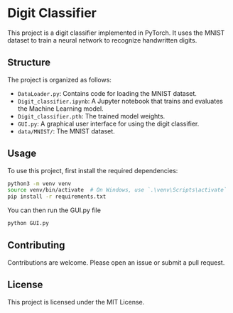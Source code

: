 # Digit Classifier

This project is a digit classifier implemented in PyTorch. It uses the MNIST dataset to train a neural network to recognize handwritten digits.

## Structure

The project is organized as follows:

- `DataLoader.py`: Contains code for loading the MNIST dataset.
- `Digit_classifier.ipynb`: A Jupyter notebook that trains and evaluates the Machine Learning model.
- `Digit_classifier.pth`: The trained model weights.
- `GUI.py`: A graphical user interface for using the digit classifier.
- `data/MNIST/`: The MNIST dataset.

## Usage

To use this project, first install the required dependencies:

```sh
python3 -m venv venv
source venv/bin/activate  # On Windows, use `.\venv\Scripts\activate`
pip install -r requirements.txt
```

You can then run the GUI.py file

```sh
python GUI.py
```

## Contributing
Contributions are welcome. 
Please open an issue or submit a pull request.

## License
This project is licensed under the MIT License.

